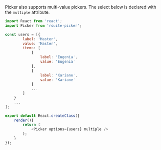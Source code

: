 
Picker also supports multi-value pickers. The select below is declared with the `multiple` attribute.

```js
import React from 'react';
import Picker from 'rsuite-picker';

const users = [{
        label: 'Master',
        value: 'Master',
        items: [
            {
                label: 'Eugenia',
                value: 'Eugenia'
            },
            {
                label: 'Kariane',
                value: 'Kariane'
            }
            ...
        ]
    }
    ...
];

export default React.createClass({
    render(){
        return (
            <Picker options={users} multiple />
        );
    }
});

```
